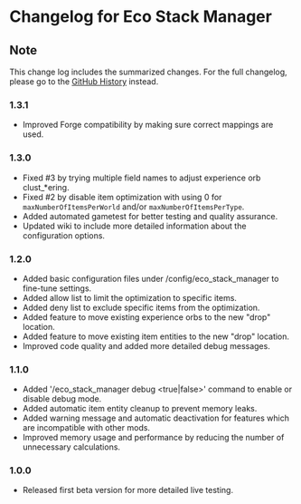 # Changelog for Eco Stack Manager

## Note

This change log includes the summarized changes.
For the full changelog, please go to the [GitHub History][history] instead.

### 1.3.1

- Improved Forge compatibility by making sure correct mappings are used.

### 1.3.0

- Fixed #3 by trying multiple field names to adjust experience orb clust_*ering.
- Fixed #2 by disable item optimization with using 0 for `maxNumberOfItemsPerWorld` and/or
  `maxNumberOfItemsPerType`.
- Added automated gametest for better testing and quality assurance.
- Updated wiki to include more detailed information about the configuration options.

### 1.2.0

- Added basic configuration files under /config/eco_stack_manager to fine-tune settings.
- Added allow list to limit the optimization to specific items.
- Added deny list to exclude specific items from the optimization.
- Added feature to move existing experience orbs to the new "drop" location.
- Added feature to move existing item entities to the new "drop" location.
- Improved code quality and added more detailed debug messages.

### 1.1.0

- Added '/eco_stack_manager debug <true|false>' command to enable or disable debug mode.
- Added automatic item entity cleanup to prevent memory leaks.
- Added warning message and automatic deactivation for features which are incompatible with other
  mods.
- Improved memory usage and performance by reducing the number of unnecessary calculations.

### 1.0.0

- Released first beta version for more detailed live testing.

[history]: https://github.com/MarkusBordihn/BOs-Eco-Stack-Manager/commits/
